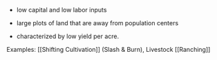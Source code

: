 - low capital and low labor inputs

- large plots of land that are away from population centers

- characterized by low yield per acre. 

  
Examples: [[Shifting Cultivation]] (Slash & Burn), Livestock [[Ranching]]
